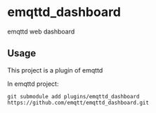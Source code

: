 # emqttd_dashboard

emqttd web dashboard

## Usage

This project is a plugin of emqttd

In emqttd project:


```
git submodule add plugins/emqttd_dashboard https://github.com/emqtt/emqttd_dashboard.git

```


